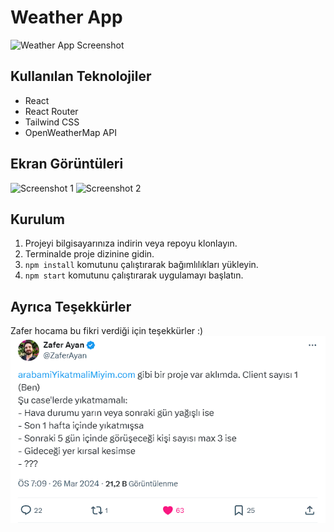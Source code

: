 # Weather App

![Weather App Screenshot](/path/to/screenshot.png)

## Kullanılan Teknolojiler

- React
- React Router
- Tailwind CSS
- OpenWeatherMap API

## Ekran Görüntüleri

![Screenshot 1](/path/to/screenshot1.png)
![Screenshot 2](/path/to/screenshot2.png)

## Kurulum

1. Projeyi bilgisayarınıza indirin veya repoyu klonlayın.
2. Terminalde proje dizinine gidin.
3. `npm install` komutunu çalıştırarak bağımlılıkları yükleyin.
4. `npm start` komutunu çalıştırarak uygulamayı başlatın.

## Ayrıca Teşekkürler

Zafer hocama bu fikri verdiği için teşekkürler :)
![Screenshot 3](./screenshots/zafer-hoca-hava-durumu-arac-yikama.png)
